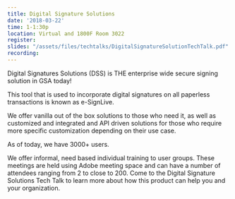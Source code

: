 ```yaml
---
title: Digital Signature Solutions
date: '2018-03-22'
time: 1-1:30p
location: Virtual and 1800F Room 3022
register:
slides: "/assets/files/techtalks/DigitalSignatureSolutionTechTalk.pdf"
recording:
---
```


Digital Signatures Solutions (DSS) is THE enterprise wide secure signing solution in GSA today!

This tool that is used to incorporate digital signatures on all paperless transactions is known as e-SignLive.

We offer vanilla out of the box solutions to those who need it, as well as customized and integrated and API driven solutions for those who require more specific customization depending on their use case.

As of today, we have 3000+ users.

We offer informal, need based individual training to user groups. These meetings are held using Adobe meeting space and can have a number of attendees ranging from 2 to close to 200. Come to the Digital Signature Solutions Tech Talk to learn more about how this product can help you and your organization.
